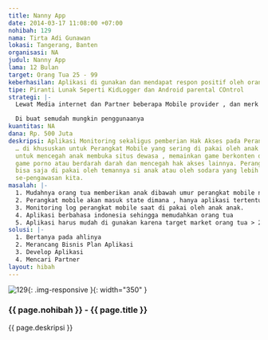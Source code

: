 ```yaml
---
title: Nanny App
date: 2014-03-17 11:08:00 +07:00
nohibah: 129
nama: Tirta Adi Gunawan
lokasi: Tangerang, Banten
organisasi: NA
judul: Nanny App
lama: 12 Bulan
target: Orang Tua 25 - 99
keberhasilan: Aplikasi di gunakan dan mendapat respon positif oleh orang tua .
tipe: Piranti Lunak Seperti KidLogger dan Android parental COntrol
strategi: |-
  Lewat Media internet dan Partner beberapa Mobile provider , dan merk perangkat Mobile

  Di buat semudah mungkin penggunaanya
kuantitas: NA
dana: Rp. 500 Juta
deskripsi: Aplikasi Monitoring sekaligus pemberian Hak Akses pada Perangkat Mobile
  … di khususkan untuk Perangkat Mobile yang sering di pakai oleh anak di fungsikan
  untuk mencegah anak membuka situs dewasa , memainkan game berkonten dewasa seperti
  game porno atau berdarah darah dan mencegah hak akses lainnya. Perangkat Mobile
  bisa saja di pakai oleh temannya si anak atau oleh sodara yang lebih dewasa tanpa
  se-pengawasan kita.
masalah: |-
  1. Mudahnya orang tua memberikan anak dibawah umur perangkat mobile namun minimnya pengawasan / penguasaan orang tua.
  2. Perangkat mobile akan masuk state dimana , hanya aplikasi tertentu yang bisa di mainkan , hanya situs tertentu yang bisa di buka.
  3. Monitoring log perangkat mobile saat di pakai oleh anak anak.
  4. Aplikasi berbahasa indonesia sehingga memudahkan orang tua
  5. Aplikasi harus mudah di gunakan karena target market orang tua > 25
solusi: |-
  1. Bertanya pada ahlinya
  2. Merancang Bisnis Plan Aplikasi
  3. Develop Aplikasi
  4. Mencari Partner
layout: hibah
---
```


![129](/static/img/hibahcms/129.png){: .img-responsive }{: width="350" }

### {{ page.nohibah }} - {{ page.title }}

{{ page.deskripsi }}
